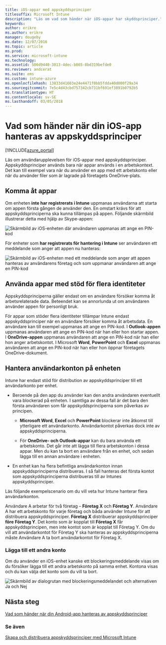 ```yaml
---
title: iOS-appar med appskyddsprinciper
titlesuffix: Microsoft Intune
description: "Läs om vad som händer när iOS-appar har skyddsprinciper."
keywords: 
author: erikre
ms.author: erikre
manager: dougeby
ms.date: 12/07/2016
ms.topic: article
ms.prod: 
ms.service: microsoft-intune
ms.technology: 
ms.assetid: 586d9440-3813-4dec-b865-8bd319befde0
ms.reviewer: andcerat
ms.suite: ems
ms.custom: intune-azure
ms.openlocfilehash: 13833d41603e24e4471f0bb5fdda40d000f29a34
ms.sourcegitcommit: 7e5c4d43cbd757342cb731bf691ef3891b0792b5
ms.translationtype: HT
ms.contentlocale: sv-SE
ms.lasthandoff: 03/05/2018
---
```

# <a name="what-to-expect-when-your-ios-app-is-managed-by-app-protection-policies"></a>Vad som händer när din iOS-app hanteras av appskyddsprinciper

[!INCLUDE[azure_portal](./includes/azure_portal.md)]

Läs om användarupplevelsen för iOS-appar med appskyddsprinciper. Appskyddsprinciper används bara när appar används i en arbetskontext. Det kan till exempel vara när du använder en app med ett arbetskonto eller när du använder filer som är lagrade på företagets OneDrive-plats.
##  <a name="accessing-apps"></a>Komma åt appar

Om enheten **inte har registrerats i Intune** uppmanas användarna att starta om appen första gången de använder den.  En omstart krävs för att appskyddsprinciperna ska kunna tillämpas på appen. Följande skärmbild illustrerar detta med hjälp av Skype-appen:


![Skärmbild av iOS-enheten där användaren uppmanas att ange en PIN-kod](./media/ios-pin-prompt.png)

För enheter som **har registrerats för hantering i Intune** ser användaren ett meddelande som anger att appen nu hanteras:

![Skärmbild av iOS-enheten med ett meddelande som anger att appen hanteras av användarens företag och som uppmanar användaren att ange en PIN-kod](./media/ios-managed-devices-pin-prompt.png)

##  <a name="using-apps-with-multi-identity-support"></a>Använda appar med stöd för flera identiteter

Appskyddsprinciperna gäller endast om en användare försöker komma åt arbetsrelaterade data.  Beteendet kan se annorlunda ut om användaren använder appen för personligt bruk. 

För appar som stöder flera identiteter tillämpar Intune endast appskyddsprinciper när en användare försöker komma åt arbetsdata.  En användare kan till exempel uppmanas att ange en PIN-kod.  I **Outlook-appen** uppmanas användaren att ange en PIN-kod när han eller hon startar appen. I **OneDrive-appen** uppmanas användaren att ange en PIN-kod när han eller hon anger arbetskontot.  I Microsoft **Word**, **PowerPoint** och **Excel** uppmanas användaren att ange en PIN-kod när han eller hon öppnar företagets OneDrive-dokument.
##  <a name="managing-user-accounts-on-the-device"></a>Hantera användarkonton på enheten

Intune har endast stöd för distribution av appskyddsprinciper till ett användarkonto per enhet.

* Beroende på den app du använder kan den andra användaren eventuellt vara blockerad på enheten. I samtliga av dessa fall är det bara den första användaren som får appskyddsprinciperna som påverkas av principen.
  * **Microsoft Word**, **Excel** och **PowerPoint** blockerar inte åtkomst till ytterligare ett användarkonto. Användarkontot påverkas dock inte av appskyddsprinciperna.

  * För **OneDrive- och Outlook-appar** kan du bara använda ett arbetskonto.  Det går inte att lägga till flera arbetskonton i dessa appar.  Men du kan ta bort en användare från en enhet, och sedan lägga till en annan användare i enheten.

* En enhet kan ha flera befintliga användarkonton innan appskyddsprinciperna distribueras. I så fall hanteras det första kontot som appskyddsprinciperna distribueras till av Intunes appskyddsprinciper.


Läs följande exempelscenario om du vill veta hur Intune hanterar flera användarkonton.

Användare A arbetar för två företag – **Företag X** och **Företag Y**. Användare A har ett arbetskonto för varje företag och båda använder Intune för att distribuera appskyddsprinciper. **Företag X** distribuerar appskyddsprinciper **före** **Företag Y**. Det konto som är kopplat till **Företag X** får appskyddsprincipen, men inte kontot som är kopplat till Företag Y. Om du vill att användarkontot för Företag Y ska hanteras av appskyddsprinciperna måste Användare A ta bort användarkontot för Företag X.
### <a name="adding-a-second-account"></a>Lägga till ett andra konto

Om du använder en iOS-enhet kanske ett blockeringsmeddelande visas om du försöker lägga till ett andra arbetskonto på samma enhet.  Kontona visas och du kan välja det konto som du vill ta bort.

![Skärmbild av dialogrutan med blockeringsmeddelandet och alternativen Ja och Nej](./media/ios-switch-user.PNG)

## <a name="next-steps"></a>Nästa steg
[Vad som händer när din Android-app hanteras av appskyddsprinciper](app-protection-enabled-apps-android.md)
### <a name="see-also"></a>Se även
[Skapa och distribuera appskyddsprinciper med Microsoft Intune](app-protection-policies.md)

